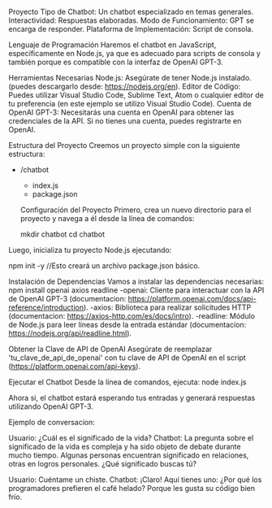   Proyecto
Tipo de Chatbot: Un chatbot especializado en temas generales.
Interactividad: Respuestas elaboradas.
Modo de Funcionamiento: GPT se encarga de responder.
Plataforma de Implementación: Script de consola.

  Lenguaje de Programación
Haremos el chatbot en JavaScript, específicamente en Node.js, ya que es adecuado para scripts de consola y también porque es compatible con la interfaz de OpenAI GPT-3.

  Herramientas Necesarias
Node.js: Asegúrate de tener Node.js instalado. (puedes descargarlo desde: https://nodejs.org/en).
Editor de Código: Puedes utilizar Visual Studio Code, Sublime Text, Atom o cualquier editor de tu preferencia (en este ejemplo se utilizo Visual Studio Code).
Cuenta de OpenAI GPT-3: Necesitarás una cuenta en OpenAI para obtener las credenciales de la API. Si no tienes una cuenta, puedes registrarte en OpenAI.

  Estructura del Proyecto
Creemos un proyecto simple con la siguiente estructura:
- /chatbot
  - index.js
  - package.json

  Configuración del Proyecto
Primero, crea un nuevo directorio para el proyecto y navega a él desde la línea de comandos:

  mkdir chatbot
  cd chatbot

Luego, inicializa tu proyecto Node.js ejecutando:

  npm init -y //Esto creará un archivo package.json básico.

  Instalación de Dependencias
Vamos a instalar las dependencias necesarias:
  npm install openai axios readline
     -openai: Cliente para interactuar con la API de OpenAI GPT-3 (documentacion: https://platform.openai.com/docs/api-reference/introduction).
     -axios: Biblioteca para realizar solicitudes HTTP (documentacion: https://axios-http.com/es/docs/intro).
     -readline: Módulo de Node.js para leer líneas desde la entrada estándar (documentacion: https://nodejs.org/api/readline.html).

  Obtener la Clave de API de OpenAI
Asegúrate de reemplazar 'tu_clave_de_api_de_openai' con tu clave de API de OpenAI en el script (https://platform.openai.com/api-keys).

  Ejecutar el Chatbot
Desde la línea de comandos, ejecuta:
  node index.js

Ahora si, el chatbot estará esperando tus entradas y generará respuestas utilizando OpenAI GPT-3.

  Ejemplo de conversacion:

Usuario: ¿Cuál es el significado de la vida?
Chatbot: La pregunta sobre el significado de la vida es compleja y ha sido objeto de debate durante mucho tiempo. 
Algunas personas encuentran significado en relaciones, otras en logros personales. ¿Qué significado buscas tú?

Usuario: Cuéntame un chiste.
Chatbot: ¡Claro! Aquí tienes uno: ¿Por qué los programadores prefieren el café helado? Porque les gusta su código bien frío.
